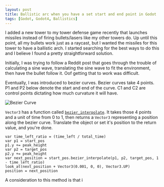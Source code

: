 ```yaml
---
layout: post
title: Ballistic arc when you have a set start and end point in Godot
tags: [Godot, Godot4, Ballistics]
---
```



I added a new tower to my tower defense game recently that launches missiles instead of firing bullets/lasers like my other towers do. Up until this point, all my bullets work just as a raycast, but I wanted the missiles for this tower to have a ballistic arch. I started searching for the best ways to do this and I believe I found a pretty straightforward solution.

Initially, I was trying to follow a Reddit post that goes through the trouble of calculating a sine wave, translating the sine wave to fit the environment, then have the bullet follow it. Oof getting that to work was difficult.

Eventually, I was introduced to bezier curves. Bezier curves take 4 points. P1 and P2 below denote the start and end of the curve. C1 and C2 are control points dictating how much curvature it will have.

![Bezier Curve](/BezierCurve.png)

`Vector3` has a function called [`bezier_interpolate`](https://docs.godotengine.org/en/stable/classes/class_vector3.html#class-vector3-method-bezier-interpolate). It takes those 4 points and a unit of time from 0 to 1, then returns a `Vector3` representing a position along the bezier curve. Translate the object or set it's position to the return value, and you're done.

```
var time_left_ratio = (time_left / total_time)
var p1 = start_pos
p1.y += peak_height
var p2 = target_pos
p2.y += peak_height
var next_position = start_pos.bezier_interpolate(p1, p2, target_pos, 1 - time_left_ratio)
look_at(next_position + Vector3(0.001, 0, 0), Vector3.UP)
position = next_position
```

A consideration to this method is that i

